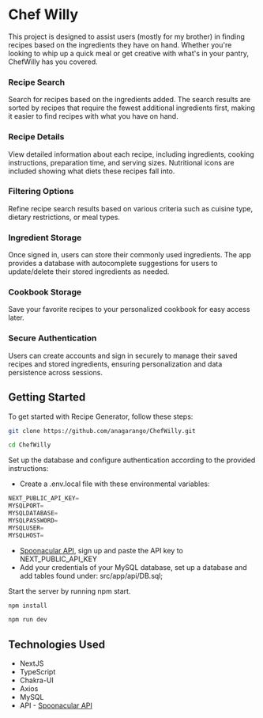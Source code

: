 # Chef Willy

This project is designed to assist users (mostly for my brother) in finding recipes based on the ingredients they have on hand. Whether you're looking to whip up a quick meal or get creative with what's in your pantry, ChefWilly has you covered.

### Recipe Search
Search for recipes based on the ingredients added. The search results are sorted by recipes that require the fewest additional ingredients first, making it easier to find recipes with what you have on hand.

### Recipe Details
View detailed information about each recipe, including ingredients, cooking instructions, preparation time, and serving sizes. Nutritional icons are included showing what diets these recipes fall into.

### Filtering Options
Refine recipe search results based on various criteria such as cuisine type, dietary restrictions, or meal types.

### Ingredient Storage
Once signed in, users can store their commonly used ingredients. The app provides a database with autocomplete suggestions for users to update/delete their stored ingredients as needed.

### Cookbook Storage
Save your favorite recipes to your personalized cookbook for easy access later.

### Secure Authentication
Users can create accounts and sign in securely to manage their saved recipes and stored ingredients, ensuring personalization and data persistence across sessions.

## Getting Started

To get started with Recipe Generator, follow these steps:

```bash
git clone https://github.com/anagarango/ChefWilly.git

cd ChefWilly
```

Set up the database and configure authentication according to the provided instructions:
- Create a .env.local file with these environmental variables:
```js
NEXT_PUBLIC_API_KEY=
MYSQLPORT=
MYSQLDATABASE=
MYSQLPASSWORD=
MYSQLUSER=
MYSQLHOST=
```
- [Spoonacular API](https://spoonacular.com/food-api), sign up and paste the API key to NEXT_PUBLIC_API_KEY
- Add your credentials of your MySQL database, set up a database and add tables found under: src/app/api/DB.sql;

Start the server by running npm start.
```bash
npm install

npm run dev
```

## Technologies Used
- NextJS
- TypeScript
- Chakra-UI
- Axios
- MySQL
- API - [Spoonacular API](https://spoonacular.com/food-api)
